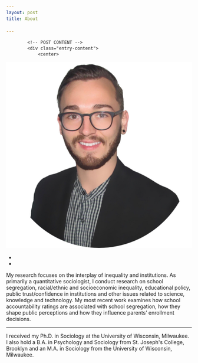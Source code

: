 ```yaml
---
layout: post
title: About

---
```

            <!-- POST CONTENT -->
            <div class="entry-content">
                <center>
<img src="/circular.png">
</center>

<p>
<center>
    <ul class="navigation-bar">
       <li><a href="https://www.github.com/maminer"><i class='fa fa-github-alt'></i></a></li>  
       <li><a href="https://www.linkedin.com/in/minerm"><i class='fa fa-linkedin'></i></a></li>       
    </ul>
</center>
</p>

<p>
My research focuses on the interplay of inequality and institutions. As primarily a quantitative sociologist, I conduct research on school segregation, racial/ethnic and socioeconomic inequality, educational policy, public trust/confidence in institutions and other issues related to science, knowledge and technology. My most recent work examines how school accountability ratings are associated with school segregation, how they shape public perceptions and how they influence parents’ enrollment decisions. 
</p>

<hr>

<p>
I received my Ph.D. in Sociology at the University of Wisconsin, Milwaukee. I also hold a B.A. in Psychology and Sociology from St. Joseph's College, Brooklyn and an M.A. in Sociology from the University of Wisconsin, Milwaukee.
</p>

